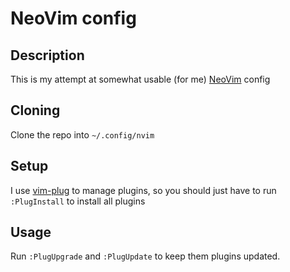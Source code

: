 # NeoVim config

## Description
This is my attempt at somewhat usable (for me) [NeoVim](https://neovim.io/) config

## Cloning
Clone the repo into  `~/.config/nvim`

## Setup
I use [vim-plug](https://github.com/junegunn/vim-plug) to manage plugins, so you should just have to run `:PlugInstall`
to install all plugins

## Usage
Run `:PlugUpgrade` and `:PlugUpdate` to keep them plugins updated.

